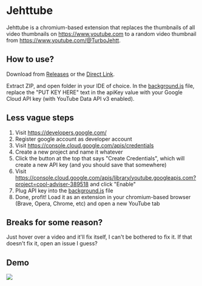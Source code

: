
# Jehttube

Jehttube is a chromium-based extension that replaces the thumbnails of all video thumbnails on https://www.youtube.com to a random video thumbnail from https://www.youtube.com/@TurboJehtt. 



## How to use?

Download from [Releases](https://github.com/GooglyBlox/jehttube/releases/tag/v1) or the [Direct Link](https://github.com/GooglyBlox/jehttube/files/12198598/Jehttube.zip).

Extract ZIP, and open folder in your IDE of choice. In the [background.js](https://github.com/GooglyBlox/jehttube/blob/main/src/background.js) file, replace the "PUT KEY HERE" text in the apiKey value with your Google Cloud API key (with YouTube Data API v3 enabled).

## Less vague steps
1. Visit https://developers.google.com/
2. Register google account as developer account
3. Visit https://console.cloud.google.com/apis/credentials
4. Create a new project and name it whatever
5. Click the button at the top that says "Create Credentials", which will create a new API key (and you should save that somewhere)
6. Visit https://console.cloud.google.com/apis/library/youtube.googleapis.com?project=cool-adviser-389518 and click "Enable"
7. Plug API key into the [background.js](https://github.com/GooglyBlox/jehttube/blob/main/src/background.js) file
8. Done, profit! Load it as an extension in your chromium-based browser (Brave, Opera, Chrome, etc) and open a new YouTube tab

## Breaks for some reason?
Just hover over a video and it'll fix itself, I can't be bothered to fix it. If that doesn't fix it, open an issue I guess?

## Demo

![](https://github.com/GooglyBlox/jehttube/blob/main/jehttube.gif?raw=true)
